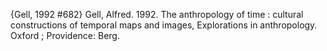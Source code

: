 ﻿{Gell, 1992 #682}
Gell, Alfred. 1992. The anthropology of time : cultural constructions of temporal maps and images, Explorations in anthropology. Oxford ; Providence: Berg.

